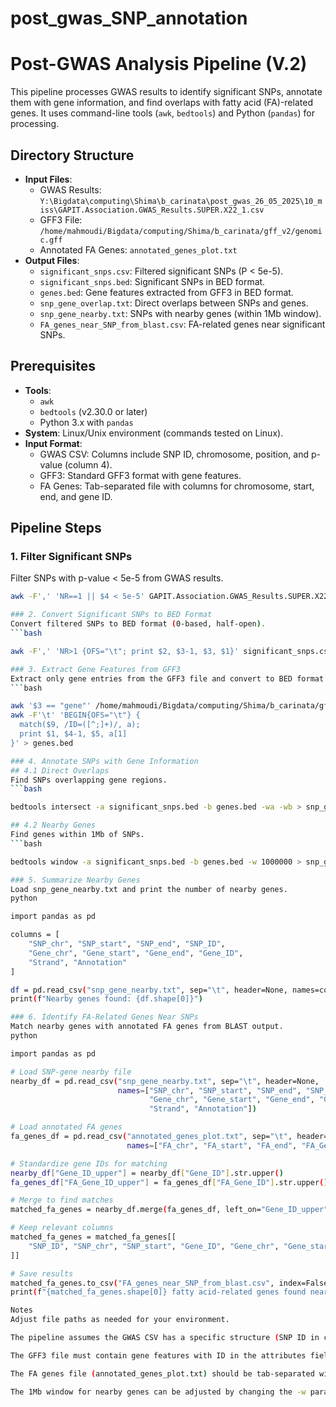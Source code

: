 # post_gwas_SNP_annotation
# Post-GWAS Analysis Pipeline (V.2)

This pipeline processes GWAS results to identify significant SNPs, annotate them with gene information, and find overlaps with fatty acid (FA)-related genes. It uses command-line tools (`awk`, `bedtools`) and Python (`pandas`) for processing.

## Directory Structure

- **Input Files**:
  - GWAS Results: `Y:\Bigdata\computing\Shima\b_carinata\post_gwas_26_05_2025\10_miss\GAPIT.Association.GWAS_Results.SUPER.X22_1.csv`
  - GFF3 File: `/home/mahmoudi/Bigdata/computing/Shima/b_carinata/gff_v2/genomic.gff`
  - Annotated FA Genes: `annotated_genes_plot.txt`
- **Output Files**:
  - `significant_snps.csv`: Filtered significant SNPs (P < 5e-5).
  - `significant_snps.bed`: Significant SNPs in BED format.
  - `genes.bed`: Gene features extracted from GFF3 in BED format.
  - `snp_gene_overlap.txt`: Direct overlaps between SNPs and genes.
  - `snp_gene_nearby.txt`: SNPs with nearby genes (within 1Mb window).
  - `FA_genes_near_SNP_from_blast.csv`: FA-related genes near significant SNPs.

## Prerequisites

- **Tools**:
  - `awk`
  - `bedtools` (v2.30.0 or later)
  - Python 3.x with `pandas`
- **System**: Linux/Unix environment (commands tested on Linux).
- **Input Format**:
  - GWAS CSV: Columns include SNP ID, chromosome, position, and p-value (column 4).
  - GFF3: Standard GFF3 format with gene features.
  - FA Genes: Tab-separated file with columns for chromosome, start, end, and gene ID.

## Pipeline Steps

### 1. Filter Significant SNPs

Filter SNPs with p-value < 5e-5 from GWAS results.

```bash
awk -F',' 'NR==1 || $4 < 5e-5' GAPIT.Association.GWAS_Results.SUPER.X22_1.csv > significant_snps.csv

### 2. Convert Significant SNPs to BED Format
Convert filtered SNPs to BED format (0-based, half-open).
```bash

awk -F',' 'NR>1 {OFS="\t"; print $2, $3-1, $3, $1}' significant_snps.csv > significant_snps.bed

### 3. Extract Gene Features from GFF3
Extract only gene entries from the GFF3 file and convert to BED format.
```bash

awk '$3 == "gene"' /home/mahmoudi/Bigdata/computing/Shima/b_carinata/gff_v2/genomic.gff | \
awk -F'\t' 'BEGIN{OFS="\t"} { 
  match($9, /ID=([^;]+)/, a); 
  print $1, $4-1, $5, a[1] 
}' > genes.bed

### 4. Annotate SNPs with Gene Information
## 4.1 Direct Overlaps
Find SNPs overlapping gene regions.
```bash

bedtools intersect -a significant_snps.bed -b genes.bed -wa -wb > snp_gene_overlap.txt

## 4.2 Nearby Genes
Find genes within 1Mb of SNPs.
```bash

bedtools window -a significant_snps.bed -b genes.bed -w 1000000 > snp_gene_nearby.txt

### 5. Summarize Nearby Genes
Load snp_gene_nearby.txt and print the number of nearby genes.
python

import pandas as pd

columns = [
    "SNP_chr", "SNP_start", "SNP_end", "SNP_ID",
    "Gene_chr", "Gene_start", "Gene_end", "Gene_ID",
    "Strand", "Annotation"
]

df = pd.read_csv("snp_gene_nearby.txt", sep="\t", header=None, names=columns)
print(f"Nearby genes found: {df.shape[0]}")

### 6. Identify FA-Related Genes Near SNPs
Match nearby genes with annotated FA genes from BLAST output.
python

import pandas as pd

# Load SNP-gene nearby file
nearby_df = pd.read_csv("snp_gene_nearby.txt", sep="\t", header=None,
                        names=["SNP_chr", "SNP_start", "SNP_end", "SNP_ID",
                               "Gene_chr", "Gene_start", "Gene_end", "Gene_ID",
                               "Strand", "Annotation"])

# Load annotated FA genes
fa_genes_df = pd.read_csv("annotated_genes_plot.txt", sep="\t", header=None,
                          names=["FA_chr", "FA_start", "FA_end", "FA_Gene_ID"])

# Standardize gene IDs for matching
nearby_df["Gene_ID_upper"] = nearby_df["Gene_ID"].str.upper()
fa_genes_df["FA_Gene_ID_upper"] = fa_genes_df["FA_Gene_ID"].str.upper()

# Merge to find matches
matched_fa_genes = nearby_df.merge(fa_genes_df, left_on="Gene_ID_upper", right_on="FA_Gene_ID_upper")

# Keep relevant columns
matched_fa_genes = matched_fa_genes[[
    "SNP_ID", "SNP_chr", "SNP_start", "Gene_ID", "Gene_chr", "Gene_start", "Gene_end", "FA_Gene_ID"
]]

# Save results
matched_fa_genes.to_csv("FA_genes_near_SNP_from_blast.csv", index=False)
print(f"{matched_fa_genes.shape[0]} fatty acid-related genes found near SNPs.")

Notes
Adjust file paths as needed for your environment.

The pipeline assumes the GWAS CSV has a specific structure (SNP ID in column 1, chromosome in column 2, position in column 3, p-value in column 4).

The GFF3 file must contain gene features with ID in the attributes field.

The FA genes file (annotated_genes_plot.txt) should be tab-separated with chromosome, start, end, and gene ID columns.

The 1Mb window for nearby genes can be adjusted by changing the -w parameter in bedtools window.

